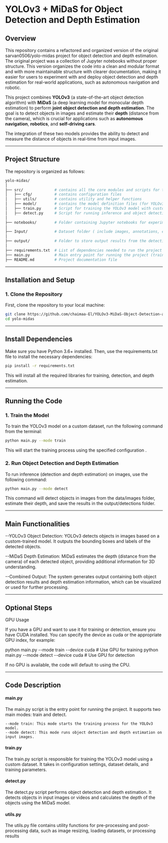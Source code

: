 # YOLOv3 + MiDaS for Object Detection and Depth Estimation

## Overview

This repository contains a refactored and organized version of the original sarvan0506/yolo-midas project for object detection and depth estimation. The original project was a collection of Jupyter notebooks without proper structure. This version organizes the code into a clean and modular format and with more maintainable structure with clearer documentation, making it easier for users to experiment with and deploy object detection and depth estimation for real-world applications, such as autonomous navigation and robotic.

This project combines **YOLOv3** (a state-of-the-art object detection algorithm) with **MiDaS** (a deep learning model for monocular depth estimation) to perform **joint object detection and depth estimation**. The goal is to detect objects in images and estimate their **depth** (distance from the camera), which is crucial for applications such as **autonomous navigation**, **robotics**, and **self-driving cars**.

The integration of these two models provides the ability to detect and measure the distance of objects in real-time from input images.

---

## Project Structure

The repository is organized as follows:

```bash
yolo-midas/
│
├── src/              # contains all the core modules and scripts for the project
│   ├── cfg/          # contains configuration files
│   ├── utils/        # contains utility and helper functions
│   ├── model/        # contains the model definition files (for YOLOv3 and MiDaS)
│   ├── train.py      # Script for training the YOLOv3 model with custom dataset   
│   ├── detect.py     # Script for running inference and object detection with depth estimation   
│
├── notebooks/        # Folder containing Jupyter notebooks for experimentation  
│
├── Input/            # Dataset folder ( include images, annotations, etc.)
│
├── output/           # Folder to store output results from the detection script
│
├── requirements.txt  # List of dependencies needed to run the project
├── main.py           # Main entry point for running the project (train or detect)
├── README.md         # Project documentation file

```

---

## Installation and Setup

### 1. **Clone the Repository**
First, clone the repository to your local machine:
```bash
git clone https://github.com/chaimaa-El/YOLOv3-MiDaS-Object-Detection-and-Depth-Estimation-Refactored.git
cd yolo-midas
```

---

## Install Dependencies
Make sure you have Python 3.6+ installed. Then, use the requirements.txt file to install the necessary dependencies:

```bash
pip install -r requirements.txt
```
This will install all the required libraries for training, detection, and depth estimation.

---

## Running the Code
### 1. **Train the Model**

To train the YOLOv3 model on a custom dataset, run the following command from the terminal:

```bash
python main.py --mode train 
```
This will start the training process using the specified configuration .
### 2. **Run Object Detection and Depth Estimation**

To run inference (detection and depth estimation) on images, use the following command:


```bash
python main.py --mode detect 
```

This command will detect objects in images from the data/images folder, estimate their depth, and save the results in the output/detections folder.


---

## Main Functionalities

--YOLOv3 Object Detection: YOLOv3 detects objects in images based on a custom-trained model. It outputs the bounding boxes and labels of the detected objects.

--MiDaS Depth Estimation: MiDaS estimates the depth (distance from the camera) of each detected object, providing additional information for 3D understanding.

--Combined Output: The system generates output containing both object detection results and depth estimation information, which can be visualized or used for further processing.

---

## Optional Steps
GPU Usage

If you have a GPU and want to use it for training or detection, ensure you have CUDA installed. You can specify the device as cuda or the appropriate GPU index, for example:

python main.py --mode train --device cuda  # Use GPU for training
python main.py --mode detect --device cuda  # Use GPU for detection

If no GPU is available, the code will default to using the CPU.

---

## Code Description
#### main.py

The main.py script is the entry point for running the project. It supports two main modes: train and detect.

    --mode train: This mode starts the training process for the YOLOv3 model.
    --mode detect: This mode runs object detection and depth estimation on input images.

#### train.py

The train.py script is responsible for training the YOLOv3 model using a custom dataset. It takes in configuration settings, dataset details, and training parameters.
#### detect.py

The detect.py script performs object detection and depth estimation. It detects objects in input images or videos and calculates the depth of the objects using the MiDaS model.
#### utils.py

The utils.py file contains utility functions for pre-processing and post-processing data, such as image resizing, loading datasets, or processing results


